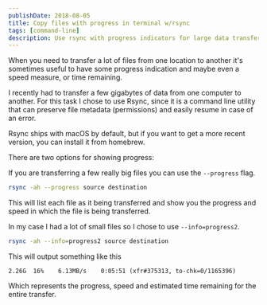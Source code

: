 ```yaml
---
publishDate: 2018-08-05
title: Copy files with progress in terminal w/rsync
tags: [command-line]
description: Use rsync with progress indicators for large data transfers with visual feedback on speed and time.
---
```


When you need to transfer a lot of files from one location to another it's sometimes useful to have some progress indication and maybe even a speed measure, or time remaining.

I recently had to transfer a few gigabytes of data from one computer to another. For this task I chose to use Rsync, since it is a command line utility that can preserve file metadata (permissions) and easily resume in case of an error. 

Rsync ships with macOS by default, but if you want to get a more recent version, you can install it from homebrew.

There are two options for showing progress:

If you are transferring a few really big files you can use the `--progress` flag.

```bash
rsync -ah --progress source destination
```

This will list each file as it being transferred and show you the progress and speed in which the file is being transferred.

In my case I had a lot of small files so I chose to use `--info=progress2`.

```bash
rsync -ah --info=progress2 source destination
```

This will output something like this

```
2.26G  16%    6.13MB/s    0:05:51 (xfr#375313, to-chk=0/1165396)
```

Which represents the progress, speed and estimated time remaining for the entire transfer.